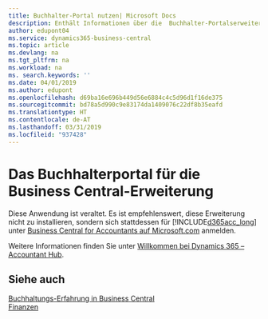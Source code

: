 ```yaml
---
title: Buchhalter-Portal nutzen| Microsoft Docs
description: Enthält Informationen über die  Buchhalter-Portalserweiterung.
author: edupont04
ms.service: dynamics365-business-central
ms.topic: article
ms.devlang: na
ms.tgt_pltfrm: na
ms.workload: na
ms. search.keywords: ''
ms.date: 04/01/2019
ms.author: edupont
ms.openlocfilehash: d69ba16e696b449d56e6884c4c5d96d1f16de375
ms.sourcegitcommit: bd78a5d990c9e83174da1409076c22df8b35eafd
ms.translationtype: HT
ms.contentlocale: de-AT
ms.lasthandoff: 03/31/2019
ms.locfileid: "937428"
---
```

# <a name="the-accountant-portal-for-business-central-extension"></a>Das Buchhalterportal für die Business Central-Erweiterung
Diese Anwendung ist veraltet. Es ist empfehlenswert, diese Erweiterung nicht zu installieren, sondern sich stattdessen für [!INCLUDE[d365acc_long](includes/d365acc_long_md.md)] unter [Business Central for Accountants auf Microsoft.com](https://www.microsoft.com/en-us/dynamics365/financial-insights-for-accountants) anmelden.

Weitere Informationen finden Sie unter [Willkommen bei Dynamics 365 – Accountant Hub](/dynamics365/accountants/index).  

## <a name="see-also"></a>Siehe auch
[Buchhaltungs-Erfahrung in Business Central](finance-accounting.md)  
[Finanzen](finance.md)  
